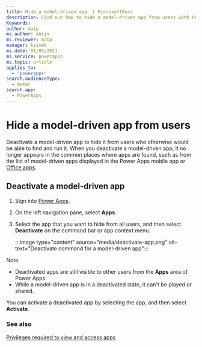 ```yaml
---
title: Hide a model-driven app  | MicrosoftDocs
description: Find out how to hide a model-driven app from users with Power Apps
Keywords: 
author: matp
ms.author: ansja
ms.reviewer: matp
manager: kvivek
ms.date: 01/05/2021
ms.service: powerapps
ms.topic: article
applies_to: 
  - "powerapps"
search.audienceType: 
  - maker
search.app: 
  - PowerApps
---
```

# Hide a model-driven app from users

Deactivate a model-driven app to hide it from users who otherwise would be able to find and run it. When you deactivate a model-driven app, it no longer appears in the common places where apps are found, such as from the list of model-driven apps displayed in the Power Apps mobile app or [Office apps](https://www.office.com/apps).

## Deactivate a model-driven app

1. Sign into [Power Apps](https://make.powerapps.com/?utm_source=padocs&utm_medium=linkinadoc&utm_campaign=referralsfromdoc).
1. On the left navigation pane, select **Apps**.
1. Select the app that you want to hide from all users, and then select **Deactivate** on the command bar or app context menu.

   :::image type="content" source="media/deactivate-app.png" alt-text="Deactivate command for a model-driven app":::

> [!NOTE]
> - Deactivated apps are still visible to other users from the **Apps** area of Power Apps.
> - While a model-driven app is in a deactivated state, it can't be played or shared.

You can activate a deactivated app by selecting the app, and then select **Activate**.

### See also

[Privileges required to view and access apps](app-visibility-privileges.md)